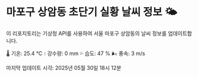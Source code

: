 
# 마포구 상암동 초단기 실황 날씨 정보 🌤️

이 리포지토리는 기상청 API를 사용하여 서울 마포구 상암동의 날씨 정보를 업데이트합니다. 

🌡️ 기온: 25.4 ℃
💧 강수량: 0 mm
💦 습도: 47 %
🌬️ 풍속: 3 m/s

마지막 업데이트 시각: 2025년 05월 30일 18시 12분    

